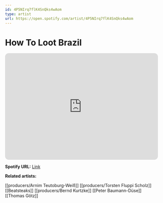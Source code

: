 ```yaml
---
id: 4P5NIrq7flK4SnQks4wAom
type: artist
url: https://open.spotify.com/artist/4P5NIrq7flK4SnQks4wAom
---
```

# How To Loot Brazil

<iframe style="border-radius:12px" src="https://open.spotify.com/embed/artist/4P5NIrq7flK4SnQks4wAom" width="100%" height="352" frameBorder="0" allowfullscreen="" allow="autoplay; clipboard-write; encrypted-media; fullscreen; picture-in-picture" loading="lazy"></iframe>

**Spotify URL:** [Link](https://open.spotify.com/artist/4P5NIrq7flK4SnQks4wAom)

**Related artists:**

[[producers/Arnim Teutoburg-Weiß]]
[[producers/Torsten Fluppi Scholz]]
[[Beatsteaks]]
[[producers/Bernd Kurtzke]]
[[Peter Baumann-Düse]]
[[Thomas Götz]]
